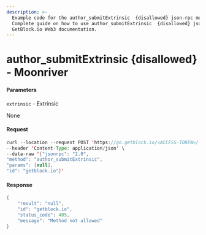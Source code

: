 ```yaml
---
description: >-
  Example code for the author_submitExtrinsic  {disallowed} json-rpc method.
  Сomplete guide on how to use author_submitExtrinsic  {disallowed} json-rpc in
  GetBlock.io Web3 documentation.
---
```


# author\_submitExtrinsic {disallowed} - Moonriver

#### Parameters

`extrinsic` - Extrinsic

None

#### Request

```java
curl --location --request POST 'https://go.getblock.io/<ACCESS-TOKEN>/' \
--header 'Content-Type: application/json' \
--data-raw '{"jsonrpc": "2.0",
"method": "author_submitExtrinsic",
"params": [null],
"id": "getblock.io"}'
```

#### Response

```java
{
    "result": "null",
    "id": "getblock.io",
    "status_code": 405,
    "message": "Method not allowed"
}
```
